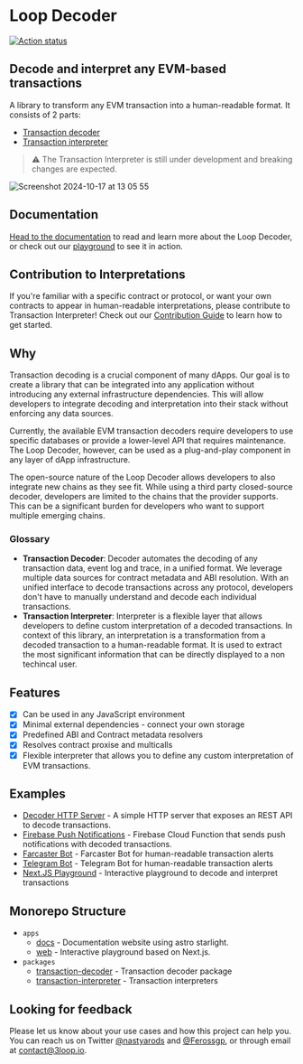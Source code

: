 # Loop Decoder

[![Action status](https://github.com/3loop/loop-decoder/actions/workflows/pull-request.yml/badge.svg)](https://github.com/3loop/loop-decoder/actions/workflows/pull-request.yml)

## Decode and interpret any EVM-based transactions

A library to transform any EVM transaction into a human-readable format. It consists of 2 parts:

- [Transaction decoder](https://github.com/3loop/loop-decoder/tree/main/packages/transaction-decoder)
- [Transaction interpreter](https://github.com/3loop/loop-decoder/tree/main/packages/transaction-interpreter)

> ⚠️ The Transaction Interpreter is still under development and breaking changes are expected.

![Screenshot 2024-10-17 at 13 05 55](https://github.com/user-attachments/assets/c5f87539-7b21-43fe-8e8a-39359322e547)

## Documentation

[Head to the documentation](https://loop-decoder.3loop.io/) to read and learn more about the Loop Decoder, or check out our [playground](https://loop-decoder-web.vercel.app/) to see it in action.

## Contribution to Interpretations

If you're familiar with a specific contract or protocol, or want your own contracts to appear in human-readable interpretations, please contribute to Transaction Interpreter! Check out our [Contribution Guide](https://loop-decoder.3loop.io/contribution/) to learn how to get started.

## Why

Transaction decoding is a crucial component of many dApps. Our goal is to create a library that can be integrated into any application without introducing any external infrastructure dependencies. This will allow developers to integrate decoding and interpretation into their stack without enforcing any data sources.

Currently, the available EVM transaction decoders require developers to use specific databases or provide a lower-level API that requires maintenance. The Loop Decoder, however, can be used as a plug-and-play component in any layer of dApp infrastructure.

The open-source nature of the Loop Decoder allows developers to also integrate new chains as they see fit. While using a third party closed-source decoder, developers are limited to the chains that the provider supports. This can be a significant burden for developers who want to support multiple emerging chains.

### Glossary

- **Transaction Decoder**: Decoder automates the decoding of any transaction data, event log and trace, in a unified format. We leverage multiple data sources for contract metadata and ABI resolution. With an unified interface to decode transactions across any protocol, developers don't have to manually understand and decode each individual transactions.
- **Transaction Interpreter**: Interpreter is a flexible layer that allows developers to define custom interpretation of a decoded transactions. In context of this library, an interpretation is a transformation from a decoded transaction to a human-readable format. It is used to extract the most significant information that can be directly displayed to a non techincal user.

## Features

- [x] Can be used in any JavaScript environment
- [x] Minimal external dependencies - connect your own storage
- [x] Predefined ABI and Contract metadata resolvers
- [x] Resolves contract proxise and multicalls
- [x] Flexible interpreter that allows you to define any custom interpretation of EVM transactions.

## Examples

- [Decoder HTTP Server](https://github.com/3loop/decoder-api) - A simple HTTP server that exposes an REST API to decode transactions.
- [Firebase Push Notifications](https://github.com/3loop/example-push-notifications) - Firebase Cloud Function that sends push notifications with decoded transactions.
- [Farcaster Bot](https://loop-decoder.3loop.io/recipes/fc-bot/) - Farcaster Bot for human-readable transaction alerts
- [Telegram Bot](https://loop-decoder.3loop.io/recipes/tg-bot/) - Telegram Bot for human-readable transaction alerts
- [Next.JS Playground](https://github.com/3loop/loop-decoder/tree/main/apps/web) - Interactive playground to decode and interpret transactions

## Monorepo Structure

- `apps`
  - [docs](https://github.com/3loop/loop-decoder/tree/main/apps/docs) - Documentation website using astro starlight.
  - [web](https://github.com/3loop/loop-decoder/tree/main/apps/docs) - Interactive playground based on Next.js.
- `packages`
  - [transaction-decoder](https://github.com/3loop/loop-decoder/tree/main/packages/transaction-decoder) - Transaction decoder package
  - [transaction-interpreter](https://github.com/3loop/loop-decoder/tree/main/packages/transaction-interpreter) - Transaction interpreters

## Looking for feedback

Please let us know about your use cases and how this project can help you. You can reach us on Twitter [@nastyarods](https://twitter.com/nastyarods) and [@Ferossgp](https://twitter.com/Ferossgp), or through email at [contact@3loop.io](mailto:contact@3loop.io).
